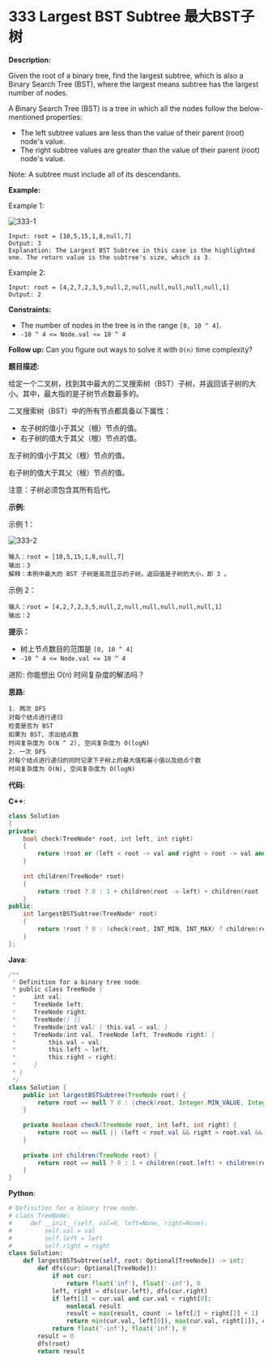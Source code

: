 # 333 Largest BST Subtree 最大BST子树

__Description:__

Given the root of a binary tree, find the largest subtree, which is also a Binary Search Tree (BST), where the largest means subtree has the largest number of nodes.

A Binary Search Tree (BST) is a tree in which all the nodes follow the below-mentioned properties:

- The left subtree values are less than the value of their parent (root) node's value.
- The right subtree values are greater than the value of their parent (root) node's value.

Note: A subtree must include all of its descendants.

__Example:__

Example 1:

![333-1](https://assets.leetcode.com/uploads/2020/10/17/tmp.jpg)

```text
Input: root = [10,5,15,1,8,null,7]
Output: 3
Explanation: The Largest BST Subtree in this case is the highlighted one. The return value is the subtree's size, which is 3.
```

Example 2:

```text
Input: root = [4,2,7,2,3,5,null,2,null,null,null,null,null,1]
Output: 2
```

__Constraints:__

- The number of nodes in the tree is in the range `[0, 10 ^ 4]`.
- `-10 ^ 4 <= Node.val <= 10 ^ 4`

__Follow up:__ Can you figure out ways to solve it with `O(n)` time complexity?

__题目描述:__

给定一个二叉树，找到其中最大的二叉搜索树（BST）子树，并返回该子树的大小。其中，最大指的是子树节点数最多的。

二叉搜索树（BST）中的所有节点都具备以下属性：

- 左子树的值小于其父（根）节点的值。
- 右子树的值大于其父（根）节点的值。

左子树的值小于其父（根）节点的值。

右子树的值大于其父（根）节点的值。

注意：子树必须包含其所有后代。

__示例:__

示例 1：

![333-2](https://assets.leetcode.com/uploads/2020/10/17/tmp.jpg)

```text
输入：root = [10,5,15,1,8,null,7]
输出：3
解释：本例中最大的 BST 子树是高亮显示的子树。返回值是子树的大小，即 3 。
```

示例 2：

```text
输入：root = [4,2,7,2,3,5,null,2,null,null,null,null,null,1]
输出：2
```

__提示：__

- 树上节点数目的范围是 `[0, 10 ^ 4]`
- `-10 ^ 4 <= Node.val <= 10 ^ 4`

进阶:  你能想出 O(n) 时间复杂度的解法吗？

__思路:__

```text
1. 两次 DFS
对每个结点进行递归
检查是否为 BST
如果为 BST, 求出结点数
时间复杂度为 O(N ^ 2), 空间复杂度为 O(logN)
2. 一次 DFS
对每个结点进行递归的同时记录下子树上的最大值和最小值以及结点个数
时间复杂度为 O(N), 空间复杂度为 O(logN)
```

__代码:__

__C++__:

```C++
class Solution 
{
private:
    bool check(TreeNode* root, int left, int right)
    {
        return !root or (left < root -> val and right > root -> val and check(root -> left, left, root -> val) and check(root -> right, root -> val, right));
    }
    
    int children(TreeNode* root)
    {
        return !root ? 0 : 1 + children(root -> left) + children(root -> right);
    }
public:
    int largestBSTSubtree(TreeNode* root) 
    {
        return !root ? 0 : (check(root, INT_MIN, INT_MAX) ? children(root) : max(largestBSTSubtree(root -> left), largestBSTSubtree(root -> right)));
    }
};
```

__Java__:

```Java
/**
 * Definition for a binary tree node.
 * public class TreeNode {
 *     int val;
 *     TreeNode left;
 *     TreeNode right;
 *     TreeNode() {}
 *     TreeNode(int val) { this.val = val; }
 *     TreeNode(int val, TreeNode left, TreeNode right) {
 *         this.val = val;
 *         this.left = left;
 *         this.right = right;
 *     }
 * }
 */
class Solution {
    public int largestBSTSubtree(TreeNode root) {
        return root == null ? 0 : (check(root, Integer.MIN_VALUE, Integer.MAX_VALUE) ? children(root) : Math.max(largestBSTSubtree(root.left), largestBSTSubtree(root.right)));
    }
    
    private boolean check(TreeNode root, int left, int right) {
        return root == null || (left < root.val && right > root.val && check(root.left, left, root.val) && check(root.right, root.val, right));
    }
    
    private int children(TreeNode root) {
        return root == null ? 0 : 1 + children(root.left) + children(root.right);
    }
}
```

__Python__:

```Python
# Definition for a binary tree node.
# class TreeNode:
#     def __init__(self, val=0, left=None, right=None):
#         self.val = val
#         self.left = left
#         self.right = right
class Solution:
    def largestBSTSubtree(self, root: Optional[TreeNode]) -> int:
        def dfs(cur: Optional[TreeNode]):
            if not cur:
                return float('inf'), float('-inf'), 0
            left, right = dfs(cur.left), dfs(cur.right)
            if left[1] < cur.val and cur.val < right[0]:
                nonlocal result
                result = max(result, count := left[2] + right[2] + 1)
                return min(cur.val, left[0]), max(cur.val, right[1]), count
            return float('-inf'), float('inf'), 0
        result = 0
        dfs(root)
        return result
```
